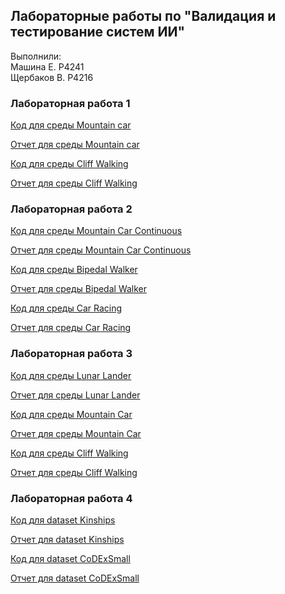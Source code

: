 ## Лабораторные работы по "Валидация и тестирование систем ИИ"

Выполнили: <br>
Машина Е. P4241 <br>
Щербаков В. P4216

### Лабораторная работа 1
[Код для среды Mountain car](./Lab1/mountain-car/RL_%E2%84%961.ipynb)

[Отчет для среды Mountain car](./Lab1/mountain-car/README.md)

[Код для среды Cliff Walking](./Lab1/cliff-walking/RL1_CliffWalking.ipynb)

[Отчет для среды Cliff Walking](./Lab1/cliff-walking/README.md)

### Лабораторная работа 2
[Код для среды Mountain Car Continuous](./Lab2/mountain-car-continuous/RL_%E2%84%962.ipynb)

[Отчет для среды Mountain Car Continuous](./Lab2/mountain-car-continuous/README.md)

[Код для среды Bipedal Walker](./Lab2/bipedal-walker/RL2_BipedalWalker.ipynb)

[Отчет для среды Bipedal Walker](./Lab2/bipedal-walker/README.md)

[Код для среды Car Racing](./Lab2/car-racing/RL2_CarRacing.ipynb)

[Отчет для среды Car Racing](./Lab2/car-racing/README.md)

### Лабораторная работа 3
[Код для среды Lunar Lander](./Lab3/lunar-lander/RL3_LunarLander.ipynb)

[Отчет для среды Lunar Lander](./Lab3/lunar-lander/README.md)

[Код для среды Mountain Car](./Lab3/mountain-car/RL3_MountainCar.ipynb)

[Отчет для среды Mountain Car](./Lab3/mountain-car/README.md)

[Код для среды Cliff Walking](./Lab3/cliff-walking/RL3_CliffWalking.ipynb)

[Отчет для среды Cliff Walking](./Lab3/cliff-walking/README.md)

### Лабораторная работа 4

[Код для dataset Kinships](./Lab4/Kinships/KG_№1.ipynb)

[Отчет для dataset Kinships](./Lab4/Kinships/README.md)

[Код для dataset CoDExSmall](./Lab4/CoDExSmall/KG_№1.ipynb)

[Отчет для dataset CoDExSmall](./Lab4/CoDExSmall/README.md)
